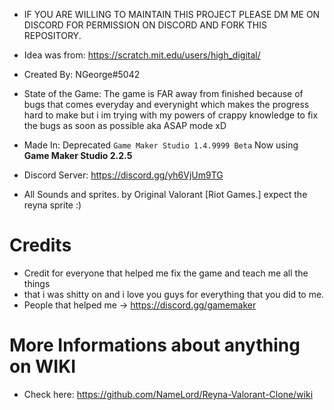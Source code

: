 - IF YOU ARE WILLING TO MAINTAIN THIS PROJECT PLEASE DM ME ON DISCORD FOR PERMISSION ON DISCORD AND FORK THIS REPOSITORY.

- Idea was from: https://scratch.mit.edu/users/high_digital/
- Created By: NGeorge#5042
- State of the Game: The game is FAR away from finished because of bugs that comes everyday and everynight which makes the progress hard to make but i im trying with my powers of crappy knowledge to fix the bugs as soon as possible aka ASAP mode xD
- Made In: Deprecated `Game Maker Studio 1.4.9999 Beta` Now using **Game Maker Studio 2.2.5**
- Discord Server: https://discord.gg/yh6VjUm9TG
- All Sounds and sprites. by Original Valorant [Riot Games.] expect the reyna sprite :)

# Credits
- Credit for everyone that helped me fix the game and teach me all the things
- that i was shitty on and i love you guys for everything that you did to me.
- People that helped me -> https://discord.gg/gamemaker

# More Informations about anything on WIKI
- Check here: https://github.com/NameLord/Reyna-Valorant-Clone/wiki
